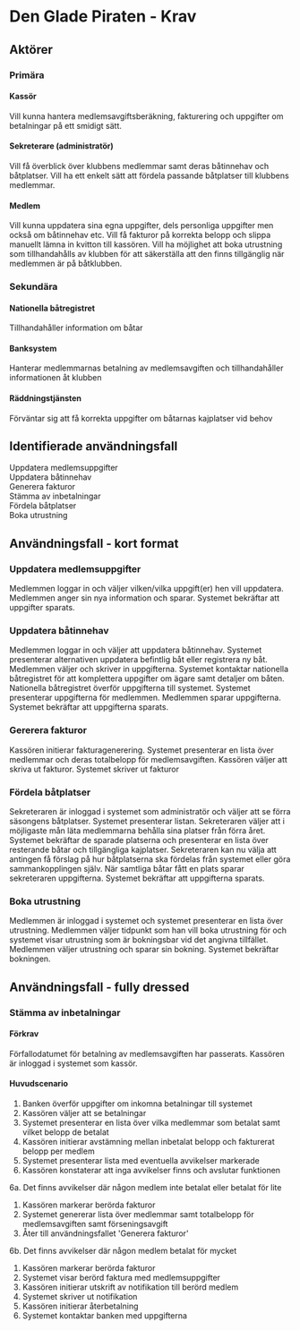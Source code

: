 # Den Glade Piraten - Krav

## Aktörer

### Primära
#### Kassör  
Vill kunna hantera medlemsavgiftsberäkning, fakturering och uppgifter om betalningar på ett smidigt sätt.  

#### Sekreterare (administratör)  
Vill få överblick över klubbens medlemmar samt deras båtinnehav och båtplatser. Vill ha ett enkelt sätt 
att fördela passande båtplatser till klubbens medlemmar.  

#### Medlem  
Vill kunna uppdatera sina egna uppgifter, dels personliga uppgifter men också om båtinnehav etc. 
Vill få fakturor på korrekta belopp och slippa manuellt lämna in kvitton till kassören. Vill ha möjlighet 
att boka utrustning som tillhandahålls av klubben för att säkerställa att den finns tillgänglig när 
medlemmen är på båtklubben.

### Sekundära
#### Nationella båtregistret  
Tillhandahåller information om båtar

#### Banksystem 
Hanterar medlemmarnas betalning av medlemsavgiften och tillhandahåller informationen åt klubben

#### Räddningstjänsten 
Förväntar sig att få korrekta uppgifter om båtarnas kajplatser vid behov

## Identifierade användningsfall
Uppdatera medlemsuppgifter  
Uppdatera båtinnehav  
Generera fakturor  
Stämma av inbetalningar  
Fördela båtplatser  
Boka utrustning  

## Användningsfall - kort format
### Uppdatera medlemsuppgifter
Medlemmen loggar in och väljer vilken/vilka uppgift(er) hen vill uppdatera. Medlemmen anger sin nya information och sparar. Systemet bekräftar att uppgifter sparats.

### Uppdatera båtinnehav
Medlemmen loggar in och väljer att uppdatera båtinnehav. Systemet presenterar alternativen uppdatera befintlig båt eller registrera ny båt. Medlemmen väljer och skriver in uppgifterna. Systemet kontaktar nationella båtregistret för att komplettera uppgifter om ägare samt detaljer om båten. Nationella båtregistret överför uppgifterna till systemet. Systemet presenterar uppgifterna för medlemmen. Medlemmen sparar uppgifterna. Systemet bekräftar att uppgifterna sparats.

### Gererera fakturor
Kassören initierar fakturagenerering. Systemet presenterar en lista över medlemmar och deras totalbelopp för medlemsavgiften. Kassören väljer att skriva ut fakturor. Systemet skriver ut fakturor

### Fördela båtplatser
Sekreteraren är inloggad i systemet som administratör och väljer att se förra säsongens båtplatser. Systemet presenterar listan. Sekreteraren väljer att i möjligaste mån läta medlemmarna behålla sina platser från förra året. Systemet bekräftar de sparade platserna och presenterar en lista över resterande båtar och tillgängliga kajplatser. Sekreteraren kan nu välja att antingen få förslag på hur båtplatserna ska fördelas från systemet eller göra sammankopplingen själv. När samtliga båtar fått en plats sparar sekreteraren uppgifterna. Systemet bekräftar att uppgifterna sparats.

### Boka utrustning
Medlemmen är inloggad i systemet och systemet presenterar en lista över utrustning. Medlemmen väljer tidpunkt som han vill boka utrustning för och systemet visar utrustning som är bokningsbar vid det angivna tillfället. Medlemmen väljer utrustning och sparar sin bokning. Systemet bekräftar bokningen.

## Användningsfall - fully dressed
### Stämma av inbetalningar
#### Förkrav
Förfallodatumet för betalning av medlemsavgiften har passerats. Kassören är inloggad i systemet som kassör.

#### Huvudscenario
1. Banken överför uppgifter om inkomna betalningar till systemet
2. Kassören väljer att se betalningar
3. Systemet presenterar en lista över vilka medlemmar som betalat samt vilket belopp de betalat
4. Kassören initierar avstämning mellan inbetalat belopp och fakturerat belopp per medlem
5. Systemet presenterar lista med eventuella avvikelser markerade
6. Kassören konstaterar att inga avvikelser finns och avslutar funktionen

6a. Det finns avvikelser där någon medlem inte betalat eller betalat för lite  
 1. Kassören markerar berörda fakturor  
 2. Systemet genererar lista över medlemmar samt totalbelopp för medlemsavgiften samt förseningsavgift  
 3. Åter till användningsfallet 'Generera fakturor'  
  
6b. Det finns avvikelser där någon medlem betalat för mycket  
 1. Kassören markerar berörda fakturor  
 2. Systemet visar berörd faktura med medlemsuppgifter  
 3. Kassören initierar utskrift av notifikation till berörd medlem  
 4. Systemet skriver ut notifikation  
 5. Kassören initierar återbetalning  
 6. Systemet kontaktar banken med uppgifterna  
